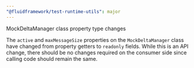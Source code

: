 ```yaml
---
"@fluidframework/test-runtime-utils": major
---
```


MockDeltaManager class property type changes

The `active` and `maxMessageSize` properties on the `MockDeltaManager` class have changed from property getters to
`readonly` fields. While this is an API change, there should be no changes required on the consumer side since calling
code should remain the same.
